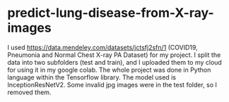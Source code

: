 # predict-lung-disease-from-X-ray-images

I used https://data.mendeley.com/datasets/jctsfj2sfn/1 (COVID19, Pneumonia and Normal Chest X-ray PA Dataset) for my project. 
I split the data into two subfolders (test and train), and I uploaded them to my cloud for using it in my google colab.
The whole project was done in Python language within the Tensorflow library. The model used is InceptionResNetV2.
Some invalid jpg images were in the test folder, so I removed them.
